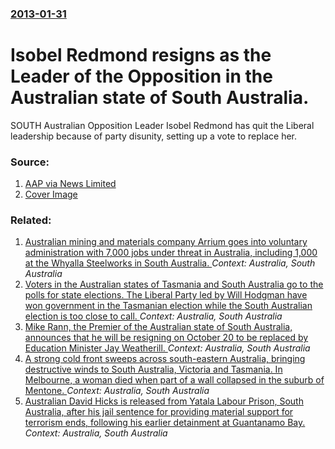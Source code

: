 ### [2013-01-31](/news/2013/01/31/index.md)

# Isobel Redmond resigns as the Leader of the Opposition in the Australian state of South Australia. 

SOUTH Australian Opposition Leader Isobel Redmond has quit the Liberal leadership because of party disunity, setting up a vote to replace her.


### Source:

1. [AAP via News Limited](http://www.news.com.au/breaking-news/national/sa-oppn-leader-isobel-redmond-resigns/story-e6frfku9-1226565727411)
1. [Cover Image](http://resources.news.com.au/cs/newscomau/images/placeholders/story-thumb-large.jpg)

### Related:

1. [Australian mining and materials company Arrium goes into voluntary administration with 7,000 jobs under threat in Australia, including 1,000 at the Whyalla Steelworks in South Australia. ](/news/2016/04/7/australian-mining-and-materials-company-arrium-goes-into-voluntary-administration-with-7-000-jobs-under-threat-in-australia-including-1-000.md) _Context: Australia, South Australia_
2. [Voters in the Australian states of Tasmania and South Australia go to the polls for state elections. The Liberal Party led by Will Hodgman have won government in the Tasmanian election while the South Australian election is too close to call. ](/news/2014/03/15/voters-in-the-australian-states-of-tasmania-and-south-australia-go-to-the-polls-for-state-elections-the-liberal-party-led-by-will-hodgman-h.md) _Context: Australia, South Australia_
3. [Mike Rann, the Premier of the Australian state of South Australia, announces that he will be resigning on October 20 to be replaced by Education Minister Jay Weatherill. ](/news/2011/08/8/mike-rann-the-premier-of-the-australian-state-of-south-australia-announces-that-he-will-be-resigning-on-october-20-to-be-replaced-by-educa.md) _Context: Australia, South Australia_
4. [ A strong cold front sweeps across south-eastern Australia, bringing destructive winds to South Australia, Victoria and Tasmania. In Melbourne, a woman died when part of a wall collapsed in the suburb of Mentone. ](/news/2008/04/2/a-strong-cold-front-sweeps-across-south-eastern-australia-bringing-destructive-winds-to-south-australia-victoria-and-tasmania-in-melbour.md) _Context: Australia, South Australia_
5. [ Australian David Hicks is released from Yatala Labour Prison, South Australia, after his jail sentence for providing material support for terrorism ends, following his earlier detainment at Guantanamo Bay. ](/news/2007/12/29/australian-david-hicks-is-released-from-yatala-labour-prison-south-australia-after-his-jail-sentence-for-providing-material-support-for-t.md) _Context: Australia, South Australia_
